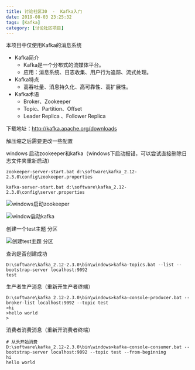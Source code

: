 ```yaml
---
title: 讨论社区30  -  Kafka入门
date: 2019-08-03 23:25:32
tags: [Kafka]
category: [讨论社区项目]
---
```


本项目中仅使用Kafka的消息系统

- Kafka简介
  - Kafka是一个分布式的流媒体平台。
  - 应用：消息系统、日志收集、用户行为追踪、流式处理。
- Kafka特点
  - 高吞吐量、消息持久化、高可靠性、高扩展性。
- Kafka术语
  - Broker、Zookeeper
  - Topic、Partition、Offset
  - Leader Replica 、Follower Replica

下载地址：http://kafka.apache.org/downloads

解压缩之后需要更改一些配置

windows 启动zookeeper和kafka（windows下启动报错，可以尝试直接删除日志文件夹重新启动）

```shell
zookeeper-server-start.bat d:\software\kafka_2.12-2.3.0\config\zookeeper.properties

kafka-server-start.bat d:\software\kafka_2.12-2.3.0\config\server.properties
```

![windows启动zookeeper](https://s1.ax1x.com/2020/09/08/wl1ZIP.jpg)

![window启动kafka](https://s1.ax1x.com/2020/09/08/wl1Vat.jpg)

创建一个test主题 分区

![创建test主题 分区](https://s1.ax1x.com/2020/09/08/wl1iKH.md.png)

查询是否创建成功

```shell
D:\software\kafka_2.12-2.3.0\bin\windows>kafka-topics.bat --list --bootstrap-server localhost:9092
test
```

生产者生产消息（重新开生产者终端）

```shell
D:\software\kafka_2.12-2.3.0\bin\windows>kafka-console-producer.bat --broker-list localhost:9092 --topic test
>hi
>hello world
>
```

消费者消费消息（重新开消费者终端）

```shell
# 从头开始消费
D:\software\kafka_2.12-2.3.0\bin\windows>kafka-console-consumer.bat --bootstrap-server localhost:9092 --topic test --from-beginning
hi
hello world

```

